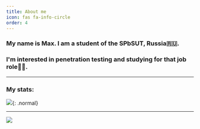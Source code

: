 ```yaml
---
title: About me
icon: fas fa-info-circle
order: 4
---
```


### My name is Max. I am a student of the SPbSUT, Russia🇷🇺.

### I'm interested in penetration testing and studying for that job role👨‍💻.

---

### My stats:

<script src="https://tryhackme.com/badge/1026785"></script>

![](https://www.hackthebox.eu/badge/image/973692){: .normal}

---

<a href="https://www.buymeacoffee.com/vflame6"><img src="https://img.buymeacoffee.com/button-api/?text=Buy me a coffee&emoji=&slug=vflame6&button_colour=5F7FFF&font_colour=ffffff&font_family=Cookie&outline_colour=000000&coffee_colour=FFDD00" /></a>
